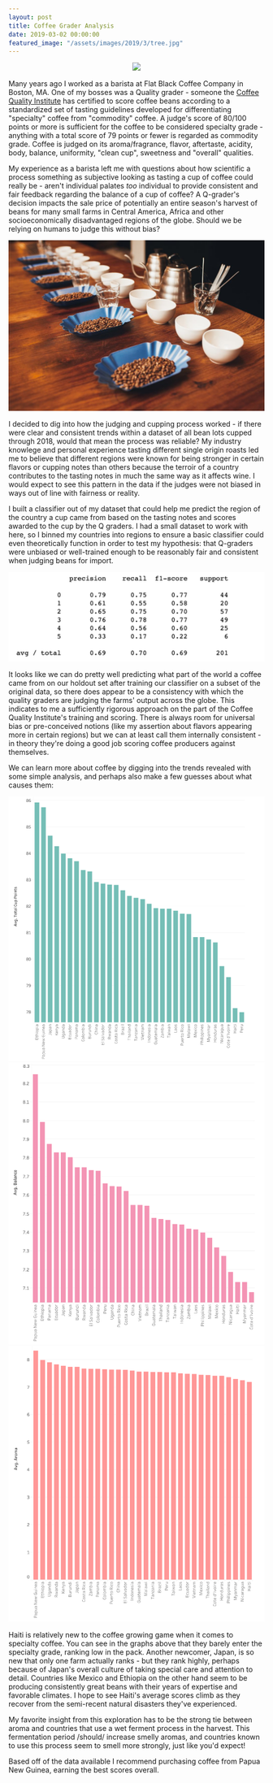 ```yaml
---
layout: post
title: Coffee Grader Analysis
date: 2019-03-02 00:00:00
featured_image: "/assets/images/2019/3/tree.jpg"
---
```

<p align="center">
<img src="/assets/images/2019/3/flavor_wheel.png">
</p>


Many years ago I worked as a barista at Flat Black Coffee Company in Boston, MA. One of my bosses was a Quality grader - someone the [Coffee Quality Institute](https://database.coffeeinstitute.org/) has certified to score coffee beans according to a standardized set of tasting guidelines developed for differentiating "specialty" coffee from "commodity" coffee. A judge's score of 80/100 points or more is sufficient for the coffee to be considered specialty grade - anything with a total score of 79 points or fewer is regarded as commodity grade. Coffee is judged on its aroma/fragrance, flavor, aftertaste, acidity, body, balance, uniformity, "clean cup", sweetness and "overall" qualities.

My experience as a barista left me with questions about how scientific a process something as subjective looking as tasting a cup of coffee could really be - aren't individual palates *too* individual to provide consistent and fair feedback regarding the balance of a cup of coffee? A Q-grader's decision impacts the sale price of potentially an entire season's harvest of beans for many small farms in Central America, Africa and other socioeconomically disadvantaged regions of the globe. Should we be relying on humans to judge this without bias?

<p align="center">
<img src="/assets/images/2019/3/coffee-tasting-table.jpg">
</p>

I decided to dig into how the judging and cupping process worked - if there were clear and consistent trends within a dataset of all bean lots cupped through 2018, would that mean the process was reliable? My industry knowlege and personal experience tasting different single origin roasts led me to believe that different regions were known for being stronger in certain flavors or cupping notes than others because the terroir of a country contributes to the tasting notes in much the same way as it affects wine. I would expect to see this pattern in the data if the judges were not biased in ways out of line with fairness or reality.

I built a classifier out of my dataset that could help me predict the region of the country a cup came from based on the tasting notes and scores awarded to the cup by the Q graders. I had a small dataset to work with here, so I binned my countries into regions to ensure a basic classifier could even theoretically function in order to test my hypothesis: that Q-graders were unbiased or well-trained enough to be reasonably fair and consistent when judging beans for import.

<p align="center">
<img src="/assets/images/2019/3/xgboost_trained.png">
</p>

It looks like we can do pretty well predicting what part of the world a coffee came from on our holdout set after training our classifier on a subset of the original data, so there does appear to be a consistency with which the quality graders are judging the farms' output across the globe. This indicates to me a sufficiently rigorous approach on the part of the Coffee Quality Institute's training and scoring. There is always room for universal bias or pre-conceived notions (like my assertion about flavors appearing more in certain regions) but we can at least call them internally consistent - in theory they're doing a good job scoring coffee producers against themselves.

We can learn more about coffee by digging into the trends revealed with some simple analysis, and perhaps also make a few guesses about what causes them:


<div class="gallery" data-columns="1">
	<img src="/assets/images/2019/3/total_points.png">
	<img src="/assets/images/2019/3/balance.png">
	<img src="/assets/images/2019/3/aroma.png">
</div>


Haiti is relatively new to the coffee growing game when it comes to specialty coffee. You can see in the graphs above that they barely enter the specialty grade, ranking low in the pack. Another newcomer, Japan, is so new that only one farm actually ranks - but they rank highly, perhaps because of Japan's overall culture of taking special care and attention to detail. Countries like Mexico and Ethiopia on the other hand seem to be producing consistently great beans with their years of expertise and favorable climates. I hope to see Haiti's average scores climb as they recover from the semi-recent natural disasters they've experienced.

My favorite insight from this exploration has to be the strong tie between aroma and countries that use a wet ferment process in the harvest. This fermentation period /should/ increase smelly aromas, and countries known to use this process seem to smell more strongly, just like you'd expect!

Based off of the data available I recommend purchasing coffee from Papua New Guinea, earning the best scores overall.